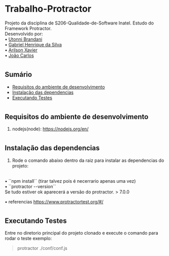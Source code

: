 # Trabalho-Protractor

Projeto da disciplina de S206-Qualidade-de-Software Inatel. Estudo do Framework Protractor.
<br>
Desenvolvido por: <br>
• <a href="https://github.com/Uttoni">Utonni Brandani</a> <br>
• <a href="https://github.com/Redfox0012">Gabriel Henrique da Silva</a> <br>
• <a href="">Arilson Xavier</a> <br>
• <a href="">João Carlos</a>

#

## Sumário
* [Requisitos do ambiente de desenvolvimento](#requisitos)
* [Instalação das dependencias](#dependencias)
* [Executando Testes](#executando-testes)

#
## Requisitos do ambiente de desenvolvimento  <a name="requisitos"></a>

1. nodejs(node):  https://nodejs.org/en/

#
## Instalação das dependencias <a name="dependencias"></a>
1. Rode o comando abaixo dentro da raiz para instalar as dependencias do projeto: 
<br>
    • ``npm install`` (tirar talvez pois é necerrario apenas uma vez)<br> 
    • ``protractor --version``<br>
Se tudo estiver ok aparecerá a versão do protractor.
> 7.0.0 

• referencias https://www.protractortest.org/#/
#
## Executando Testes <a name="executando-testes"></a>
Entre no diretorio principal do projeto clonado e execute o comando para rodar o teste exemplo:
>protractor ./conf/conf.js
